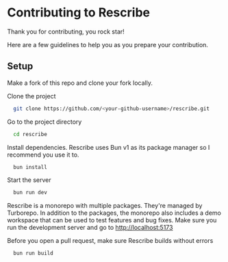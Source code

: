# Contributing to Rescribe

Thank you for contributing, you rock star!

Here are a few guidelines to help you as you prepare your contribution.

## Setup

Make a fork of this repo and clone your fork locally.

Clone the project

```bash
  git clone https://github.com/<your-github-username>/rescribe.git
```

Go to the project directory

```bash
  cd rescribe
```

Install dependencies. Rescribe uses Bun v1 as its package manager so I recommend you use it to.

```bash
  bun install
```

Start the server

```bash
  bun run dev
```

Rescribe is a monorepo with multiple packages. They're managed by Turborepo. In addition to the packages, the monorepo also includes a demo workspace that can be used to test features and bug fixes. Make sure you run the development server and go to [http://localhost:5173](http://localhost:5173)

Before you open a pull request, make sure Rescribe builds without errors

```bash
  bun run build
```
